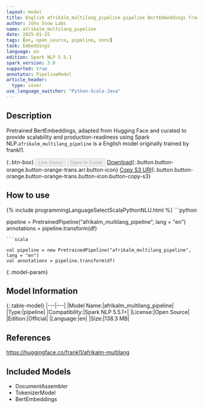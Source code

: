 ```yaml
---
layout: model
title: English afrikalm_multilang_pipeline pipeline BertEmbeddings from frankl1
author: John Snow Labs
name: afrikalm_multilang_pipeline
date: 2025-01-25
tags: [en, open_source, pipeline, onnx]
task: Embeddings
language: en
edition: Spark NLP 5.5.1
spark_version: 3.0
supported: true
annotator: PipelineModel
article_header:
  type: cover
use_language_switcher: "Python-Scala-Java"
---
```


## Description

Pretrained BertEmbeddings, adapted from Hugging Face and curated to provide scalability and production-readiness using Spark NLP.`afrikalm_multilang_pipeline` is a English model originally trained by frankl1.

{:.btn-box}
<button class="button button-orange" disabled>Live Demo</button>
<button class="button button-orange" disabled>Open in Colab</button>
[Download](https://s3.amazonaws.com/auxdata.johnsnowlabs.com/public/models/afrikalm_multilang_pipeline_en_5.5.1_3.0_1737821365731.zip){:.button.button-orange.button-orange-trans.arr.button-icon}
[Copy S3 URI](s3://auxdata.johnsnowlabs.com/public/models/afrikalm_multilang_pipeline_en_5.5.1_3.0_1737821365731.zip){:.button.button-orange.button-orange-trans.button-icon.button-copy-s3}

## How to use



<div class="tabs-box" markdown="1">
{% include programmingLanguageSelectScalaPythonNLU.html %}
```python

pipeline = PretrainedPipeline("afrikalm_multilang_pipeline", lang = "en")
annotations =  pipeline.transform(df)   

```
```scala

val pipeline = new PretrainedPipeline("afrikalm_multilang_pipeline", lang = "en")
val annotations = pipeline.transform(df)

```
</div>

{:.model-param}
## Model Information

{:.table-model}
|---|---|
|Model Name:|afrikalm_multilang_pipeline|
|Type:|pipeline|
|Compatibility:|Spark NLP 5.5.1+|
|License:|Open Source|
|Edition:|Official|
|Language:|en|
|Size:|138.3 MB|

## References

https://huggingface.co/frankl1/afrikalm-multilang

## Included Models

- DocumentAssembler
- TokenizerModel
- BertEmbeddings